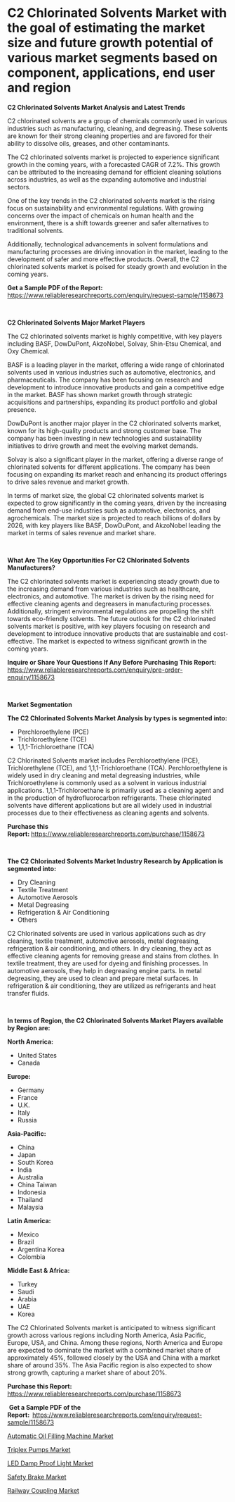 <p><h1>C2 Chlorinated Solvents Market with the goal of estimating the market size and future growth potential of various market segments based on component, applications, end user and region</h1></p><p><strong>C2 Chlorinated Solvents Market Analysis and Latest Trends</strong></p>
<p><p>C2 chlorinated solvents are a group of chemicals commonly used in various industries such as manufacturing, cleaning, and degreasing. These solvents are known for their strong cleaning properties and are favored for their ability to dissolve oils, greases, and other contaminants.</p><p>The C2 chlorinated solvents market is projected to experience significant growth in the coming years, with a forecasted CAGR of 7.2%. This growth can be attributed to the increasing demand for efficient cleaning solutions across industries, as well as the expanding automotive and industrial sectors.</p><p>One of the key trends in the C2 chlorinated solvents market is the rising focus on sustainability and environmental regulations. With growing concerns over the impact of chemicals on human health and the environment, there is a shift towards greener and safer alternatives to traditional solvents.</p><p>Additionally, technological advancements in solvent formulations and manufacturing processes are driving innovation in the market, leading to the development of safer and more effective products. Overall, the C2 chlorinated solvents market is poised for steady growth and evolution in the coming years.</p></p>
<p><strong>Get a Sample PDF of the Report:&nbsp;</strong> <a href="https://www.reliableresearchreports.com/enquiry/request-sample/1158673">https://www.reliableresearchreports.com/enquiry/request-sample/1158673</a></p>
<p>&nbsp;</p>
<p><strong>C2 Chlorinated Solvents Major Market Players</strong></p>
<p><p>The C2 chlorinated solvents market is highly competitive, with key players including BASF, DowDuPont, AkzoNobel, Solvay, Shin-Etsu Chemical, and Oxy Chemical.</p><p>BASF is a leading player in the market, offering a wide range of chlorinated solvents used in various industries such as automotive, electronics, and pharmaceuticals. The company has been focusing on research and development to introduce innovative products and gain a competitive edge in the market. BASF has shown market growth through strategic acquisitions and partnerships, expanding its product portfolio and global presence.</p><p>DowDuPont is another major player in the C2 chlorinated solvents market, known for its high-quality products and strong customer base. The company has been investing in new technologies and sustainability initiatives to drive growth and meet the evolving market demands.</p><p>Solvay is also a significant player in the market, offering a diverse range of chlorinated solvents for different applications. The company has been focusing on expanding its market reach and enhancing its product offerings to drive sales revenue and market growth.</p><p>In terms of market size, the global C2 chlorinated solvents market is expected to grow significantly in the coming years, driven by the increasing demand from end-use industries such as automotive, electronics, and agrochemicals. The market size is projected to reach billions of dollars by 2026, with key players like BASF, DowDuPont, and AkzoNobel leading the market in terms of sales revenue and market share.</p></p>
<p>&nbsp;</p>
<p><strong>What Are The Key Opportunities For C2 Chlorinated Solvents Manufacturers?</strong></p>
<p><p>The C2 chlorinated solvents market is experiencing steady growth due to the increasing demand from various industries such as healthcare, electronics, and automotive. The market is driven by the rising need for effective cleaning agents and degreasers in manufacturing processes. Additionally, stringent environmental regulations are propelling the shift towards eco-friendly solvents. The future outlook for the C2 chlorinated solvents market is positive, with key players focusing on research and development to introduce innovative products that are sustainable and cost-effective. The market is expected to witness significant growth in the coming years.</p></p>
<p><strong>Inquire or Share Your Questions If Any Before Purchasing This Report:</strong> <a href="https://www.reliableresearchreports.com/enquiry/pre-order-enquiry/1158673">https://www.reliableresearchreports.com/enquiry/pre-order-enquiry/1158673</a></p>
<p>&nbsp;</p>
<p><strong>Market Segmentation</strong></p>
<p><strong>The C2 Chlorinated Solvents Market Analysis by types is segmented into:</strong></p>
<p><ul><li>Perchloroethylene (PCE)</li><li>Trichloroethylene (TCE)</li><li>1,1,1-Trichloroethane (TCA)</li></ul></p>
<p><p>C2 Chlorinated Solvents market includes Perchloroethylene (PCE), Trichlorethylene (TCE), and 1,1,1-Trichloroethane (TCA). Perchloroethylene is widely used in dry cleaning and metal degreasing industries, while Trichloroethylene is commonly used as a solvent in various industrial applications. 1,1,1-Trichloroethane is primarily used as a cleaning agent and in the production of hydrofluorocarbon refrigerants. These chlorinated solvents have different applications but are all widely used in industrial processes due to their effectiveness as cleaning agents and solvents.</p></p>
<p><strong>Purchase this Report:&nbsp;</strong><a href="https://www.reliableresearchreports.com/purchase/1158673">https://www.reliableresearchreports.com/purchase/1158673</a></p>
<p>&nbsp;</p>
<p><strong>The C2 Chlorinated Solvents Market Industry Research by Application is segmented into:</strong></p>
<p><ul><li>Dry Cleaning</li><li>Textile Treatment</li><li>Automotive Aerosols</li><li>Metal Degreasing</li><li>Refrigeration & Air Conditioning</li><li>Others</li></ul></p>
<p><p>C2 Chlorinated solvents are used in various applications such as dry cleaning, textile treatment, automotive aerosols, metal degreasing, refrigeration & air conditioning, and others. In dry cleaning, they act as effective cleaning agents for removing grease and stains from clothes. In textile treatment, they are used for dyeing and finishing processes. In automotive aerosols, they help in degreasing engine parts. In metal degreasing, they are used to clean and prepare metal surfaces. In refrigeration & air conditioning, they are utilized as refrigerants and heat transfer fluids.</p></p>
<p>&nbsp;</p>
<p><strong>In terms of Region, the C2 Chlorinated Solvents Market Players available by Region are:</strong></p>
<p>
    <p> <strong> North America: </strong>
        <ul>
            <li>United States</li>
            <li>Canada</li>
        </ul>
        </p> 
    <p> <strong> Europe: </strong>
        <ul>
            <li>Germany</li>
            <li>France</li>
            <li>U.K.</li>
            <li>Italy</li>
            <li>Russia</li>
        </ul>
        </p> 
    <p> <strong> Asia-Pacific: </strong>
        <ul>
            <li>China</li>
            <li>Japan</li>
            <li>South Korea</li>
            <li>India</li>
            <li>Australia</li>
            <li>China Taiwan</li>
            <li>Indonesia</li>
            <li>Thailand</li>
            <li>Malaysia</li>
        </ul>
        </p> 
    <p> <strong> Latin America: </strong>
        <ul>
            <li>Mexico</li>
            <li>Brazil</li>
            <li>Argentina Korea</li>
            <li>Colombia</li>
        </ul>
        </p> 
    <p> <strong> Middle East & Africa: </strong>
        <ul>
            <li>Turkey</li>
            <li>Saudi</li>
            <li>Arabia</li>
            <li>UAE</li>
            <li>Korea</li>
        </ul>
    </p>
    </p>
<p><p>The C2 Chlorinated Solvents market is anticipated to witness significant growth across various regions including North America, Asia Pacific, Europe, USA, and China. Among these regions, North America and Europe are expected to dominate the market with a combined market share of approximately 45%, followed closely by the USA and China with a market share of around 35%. The Asia Pacific region is also expected to show strong growth, capturing a market share of about 20%.</p></p>
<p><strong>Purchase this Report: </strong><a href="https://www.reliableresearchreports.com/purchase/1158673">https://www.reliableresearchreports.com/purchase/1158673</a></p>
<p>&nbsp;<strong>Get a Sample PDF of the Report:&nbsp;&nbsp;</strong><a href="https://www.reliableresearchreports.com/enquiry/request-sample/1158673">https://www.reliableresearchreports.com/enquiry/request-sample/1158673</a></p>
<p><strong></strong></p>
<p><p><a href="https://medium.com/@laurenhunter26/automatic-oil-filling-machine-market-report-reveals-the-latest-trends-and-growth-opportunities-of-d7e6de35b51d">Automatic Oil Filling Machine Market</a></p><p><a href="https://medium.com/@laurenhunter26/triplex-pumps-market-insights-into-market-cagr-market-trends-and-growth-strategies-bb0d65bc3405">Triplex Pumps Market</a></p><p><a href="https://github.com/Hazelklievgspy6vdcsmu106w/Market-Research-Report-List-1/blob/main/led-damp-proof-light-market.md">LED Damp Proof Light Market</a></p><p><a href="https://issuu.com/reportprime-2/docs/safety-brake-market-size-2030.pptx">Safety Brake Market</a></p><p><a href="https://issuu.com/reportprime-2/docs/railway-coupling-market-size-2030.pptx">Railway Coupling Market</a></p></p>